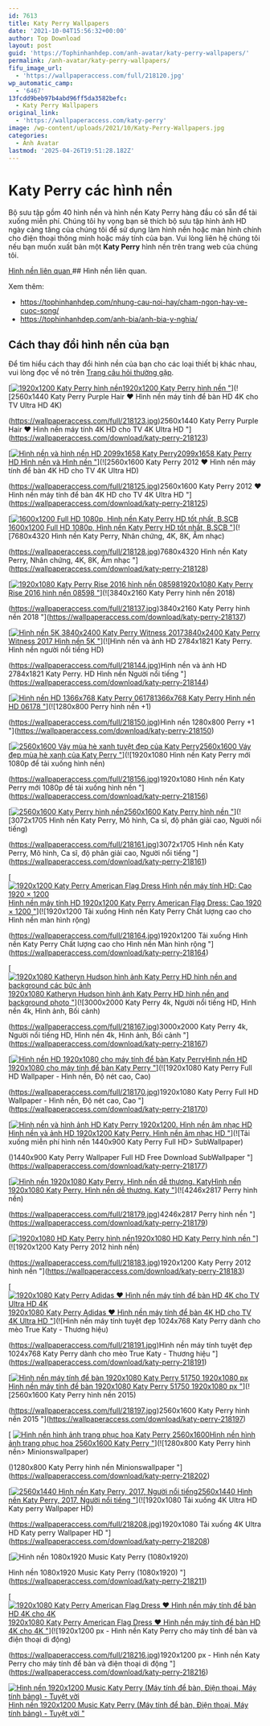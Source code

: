 ```yaml
---
id: 7613
title: Katy Perry Wallpapers
date: '2021-10-04T15:56:32+00:00'
author: Top Download
layout: post
guid: 'https://Tophinhanhdep.com/anh-avatar/katy-perry-wallpapers/'
permalink: /anh-avatar/katy-perry-wallpapers/
fifu_image_url:
  - 'https://wallpaperaccess.com/full/218120.jpg'
wp_automatic_camp:
  - '6467'
13fcdd9beb97b4abd96ff5da3582befc:
  - Katy Perry Wallpapers
original_link:
  - 'https://wallpaperaccess.com/katy-perry'
image: /wp-content/uploads/2021/10/Katy-Perry-Wallpapers.jpg
categories:
  - Ảnh Avatar
lastmod: '2025-04-26T19:51:28.182Z'
---
```

# Katy Perry các hình nền

Bộ sưu tập gồm 40 hình nền và hình nền Katy Perry hàng đầu có sẵn để tải xuống miễn phí. Chúng tôi hy vọng bạn sẽ thích bộ sưu tập hình ảnh HD ngày càng tăng của chúng tôi để sử dụng làm hình nền hoặc màn hình chính cho điện thoại thông minh hoặc máy tính của bạn. Vui lòng liên hệ chúng tôi nếu bạn muốn xuất bản một **Katy Perry** hình nền trên trang web của chúng tôi.

[Hình nền liên quan ](#related) ## Hình nền liên quan.

   
 Xem thêm:

   
- <https://tophinhanhdep.com/nhung-cau-noi-hay/cham-ngon-hay-ve-cuoc-song/>
- <https://tophinhanhdep.com/anh-bia/anh-bia-y-nghia/>

## Cách thay đổi hình nền của bạn

Để tìm hiểu cách thay đổi hình nền của bạn cho các loại thiết bị khác nhau, vui lòng đọc về nó trên [Trang câu hỏi thường gặp](https://tophinhanhdep.com/faq/).

  
[[![1920x1200 Katy Perry hình nền](https://wallpaperaccess.com/full/218120.jpg)1920x1200 Katy Perry hình nền "](https://wallpaperaccess.com/download/katy-perry-218120)](![2560x1440 Katy Perry Purple Hair ❤ Hình nền máy tính để bàn HD 4K cho TV Ultra HD 4K)

(https://wallpaperaccess.com/full/218123.jpg)2560x1440 Katy Perry Purple Hair ❤ Hình nền máy tính 4K HD cho TV 4K Ultra HD "](https://wallpaperaccess.com/download/katy-perry-218123)

[[![Hình nền và hình nền HD 2099x1658 Katy Perry](https://wallpaperaccess.com/full/218124.jpg)2099x1658 Katy Perry HD Hình nền và Hình nền "](https://wallpaperaccess.com/download/katy-perry-218124)](![2560x1600 Katy Perry 2012 ❤ Hình nền máy tính để bàn 4K HD cho TV 4K Ultra HD)

(https://wallpaperaccess.com/full/218125.jpg)2560x1600 Katy Perry 2012 ❤ Hình nền máy tính để bàn 4K HD cho TV 4K Ultra HD "](https://wallpaperaccess.com/download/katy-perry-218125)

[[![1600x1200 Full HD 1080p, Hình nền Katy Perry HD tốt nhất, B.SCB](https://wallpaperaccess.com/full/218127.jpg)1600x1200 Full HD 1080p, Hình nền Katy Perry HD tốt nhất, B.SCB "](https://wallpaperaccess.com/download/katy-perry-218127)](![7680x4320 Hình nền Katy Perry, Nhân chứng, 4K, 8K, Âm nhạc)

(https://wallpaperaccess.com/full/218128.jpg)7680x4320 Hình nền Katy Perry, Nhân chứng, 4K, 8K, Âm nhạc "](https://wallpaperaccess.com/download/katy-perry-218128)

[[![1920x1080 Katy Perry Rise 2016 hình nền 08598](https://wallpaperaccess.com/full/218134.jpg)1920x1080 Katy Perry Rise 2016 hình nền 08598 "](https://wallpaperaccess.com/download/katy-perry-218134)](![3840x2160 Katy Perry hình nền 2018)

(https://wallpaperaccess.com/full/218137.jpg)3840x2160 Katy Perry hình nền 2018 "](https://wallpaperaccess.com/download/katy-perry-218137)

[[![Hình nền 5K 3840x2400 Katy Perry Witness 2017](https://wallpaperaccess.com/full/218138.jpg)3840x2400 Katy Perry Witness 2017 Hình nền 5K "](https://wallpaperaccess.com/download/katy-perry-218138)](![Hình nền và ảnh HD 2784x1821 Katy Perry.  Hình nền người nổi tiếng HD)

(https://wallpaperaccess.com/full/218144.jpg)Hình nền và ảnh HD 2784x1821 Katy Perry. HD Hình nền Người nổi tiếng "](https://wallpaperaccess.com/download/katy-perry-218144)

[[![Hình nền HD 1366x768 Katy Perry 06178](https://wallpaperaccess.com/full/218146.jpg)1366x768 Katy Perry Hình nền HD 06178 "](https://wallpaperaccess.com/download/katy-perry-218146)](![1280x800 Perry hình nền +1)

(https://wallpaperaccess.com/full/218150.jpg)Hình nền 1280x800 Perry +1 "](https://wallpaperaccess.com/download/katy-perry-218150)

[[![2560x1600 Váy mùa hè xanh tuyệt đẹp của Katy Perry](https://wallpaperaccess.com/full/218154.jpg)2560x1600 Váy đẹp mùa hè xanh của Katy Perry "](https://wallpaperaccess.com/download/katy-perry-218154)](![1920x1080 Hình nền Katy Perry mới 1080p để tải xuống hình nền)

(https://wallpaperaccess.com/full/218156.jpg)1920x1080 Hình nền Katy Perry mới 1080p để tải xuống hình nền "](https://wallpaperaccess.com/download/katy-perry-218156)

[[![2560x1600 Katy Perry hình nền](https://wallpaperaccess.com/full/218160.jpg)2560x1600 Katy Perry hình nền "](https://wallpaperaccess.com/download/katy-perry-218160)](![3072x1705 Hình nền Katy Perry, Mô hình, Ca sĩ, độ phân giải cao, Người nổi tiếng)

(https://wallpaperaccess.com/full/218161.jpg)3072x1705 Hình nền Katy Perry, Mô hình, Ca sĩ, độ phân giải cao, Người nổi tiếng "](https://wallpaperaccess.com/download/katy-perry-218161)

[[![1920x1200 Katy Perry American Flag Dress Hình nền máy tính HD: Cao 1920 × 1200](https://wallpaperaccess.com/full/218162.jpg)Hình nền máy tính HD 1920x1200 Katy Perry American Flag Dress: Cao 1920 × 1200 "](https://wallpaperaccess.com/download/katy-perry-218162)](![1920x1200 Tải xuống Hình nền Katy Perry Chất lượng cao cho Hình nền màn hình rộng)

(https://wallpaperaccess.com/full/218164.jpg)1920x1200 Tải xuống Hình nền Katy Perry Chất lượng cao cho Hình nền Màn hình rộng "](https://wallpaperaccess.com/download/katy-perry-218164)

[[![1920x1080 Katheryn Hudson hình ảnh Katy Perry HD hình nền and background các bức ảnh](https://wallpaperaccess.com/full/218165.jpg)1920x1080 Katheryn Hudson hình ảnh Katy Perry HD hình nền and background photo "](https://wallpaperaccess.com/download/katy-perry-218165)](![3000x2000 Katy Perry 4k, Người nổi tiếng HD, Hình nền 4k, Hình ảnh, Bối cảnh)

(https://wallpaperaccess.com/full/218167.jpg)3000x2000 Katy Perry 4k, Người nổi tiếng HD, Hình nền 4k, Hình ảnh, Bối cảnh "](https://wallpaperaccess.com/download/katy-perry-218167)

[[![Hình nền HD 1920x1080 cho máy tính để bàn Katy Perry](https://wallpaperaccess.com/full/218169.jpg)Hình nền HD 1920x1080 cho máy tính để bàn Katy Perry "](https://wallpaperaccess.com/download/katy-perry-218169)](![1920x1080 Katy Perry Full HD Wallpaper - Hình nền, Độ nét cao, Cao)

(https://wallpaperaccess.com/full/218170.jpg)1920x1080 Katy Perry Full HD Wallpaper - Hình nền, Độ nét cao, Cao "](https://wallpaperaccess.com/download/katy-perry-218170)

[[![Hình nền và hình ảnh HD Katy Perry 1920x1200.  Hình nền âm nhạc HD](https://wallpaperaccess.com/full/218176.jpg)Hình nền và ảnh HD 1920x1200 Katy Perry. Hình nền âm nhạc HD "](https://wallpaperaccess.com/download/katy-perry-218176)](![Tải xuống miễn phí hình nền 1440x900 Katy Perry Full HD> SubWallpaper)

()1440x900 Katy Perry Wallpaper Full HD Free Download SubWallpaper "](https://wallpaperaccess.com/download/katy-perry-218177)

[[![Hình nền 1920x1080 Katy Perry.  Hình nền dễ thương.  Katy](https://wallpaperaccess.com/full/218178.jpg)Hình nền 1920x1080 Katy Perry. Hình nền dễ thương. Katy "](https://wallpaperaccess.com/download/katy-perry-218178)](![4246x2817 Perry hình nền)

(https://wallpaperaccess.com/full/218179.jpg)4246x2817 Perry hình nền "](https://wallpaperaccess.com/download/katy-perry-218179)

[[![1920x1080 HD Katy Perry hình nền](https://wallpaperaccess.com/full/218181.jpg)1920x1080 HD Katy Perry hình nền "](https://wallpaperaccess.com/download/katy-perry-218181)](![1920x1200 Katy Perry 2012 hình nền)

(https://wallpaperaccess.com/full/218183.jpg)1920x1200 Katy Perry 2012 hình nền "](https://wallpaperaccess.com/download/katy-perry-218183)

[[![1920x1080 Katy Perry Adidas ❤ Hình nền máy tính để bàn HD 4K cho TV Ultra HD 4K](https://wallpaperaccess.com/full/218189.jpg)1920x1080 Katy Perry Adidas ❤ Hình nền máy tính để bàn 4K HD cho TV 4K Ultra HD "](https://wallpaperaccess.com/download/katy-perry-218189)](![Hình nền máy tính tuyệt đẹp 1024x768 Katy Perry dành cho mèo True Katy - Thương hiệu)

(https://wallpaperaccess.com/full/218191.jpg)Hình nền máy tính tuyệt đẹp 1024x768 Katy Perry dành cho mèo True Katy - Thương hiệu "](https://wallpaperaccess.com/download/katy-perry-218191)

[[![Hình nền máy tính để bàn 1920x1080 Katy Perry 51750 1920x1080 px](https://wallpaperaccess.com/full/218193.jpg)Hình nền máy tính để bàn 1920x1080 Katy Perry 51750 1920x1080 px "](https://wallpaperaccess.com/download/katy-perry-218193)](![2560x1600 Katy Perry hình nền 2015)

(https://wallpaperaccess.com/full/218197.jpg)2560x1600 Katy Perry hình nền 2015 "](https://wallpaperaccess.com/download/katy-perry-218197)

[ [![Hình nền hình ảnh trang phục hoa Katy Perry 2560x1600](https://wallpaperaccess.com/full/218199.jpg)Hình nền hình ảnh trang phục hoa 2560x1600 Katy Perry "](https://wallpaperaccess.com/download/katy-perry-218199)](![1280x800 Katy Perry hình nền> Minionswallpaper)

()1280x800 Katy Perry hình nền Minionswallpaper "](https://wallpaperaccess.com/download/katy-perry-218202)

[[![2560x1440 Hình nền Katy Perry, 2017, Người nổi tiếng](https://wallpaperaccess.com/full/218205.jpg)2560x1440 Hình nền Katy Perry, 2017, Người nổi tiếng "](https://wallpaperaccess.com/download/katy-perry-218205)](![1920x1080 Tải xuống 4K Ultra HD Katy perry Wallpaper HD)

(https://wallpaperaccess.com/full/218208.jpg)1920x1080 Tải xuống 4K Ultra HD Katy perry Wallpaper HD "](https://wallpaperaccess.com/download/katy-perry-218208)

[![Hình nền 1080x1920 Music Katy Perry (1080x1920)](https://wallpaperaccess.com/full/218211.jpg)

Hình nền 1080x1920 Music Katy Perry (1080x1920) "](https://wallpaperaccess.com/download/katy-perry-218211)

[[![1920x1080 Katy Perry American Flag Dress ❤ Hình nền máy tính để bàn HD 4K cho 4K](https://wallpaperaccess.com/full/218212.jpg)1920x1080 Katy Perry American Flag Dress ❤ Hình nền máy tính để bàn HD 4K cho 4K "](https://wallpaperaccess.com/download/katy-perry-218212)](![1920x1200 px - Hình nền Katy Perry cho máy tính để bàn và điện thoại di động)

(https://wallpaperaccess.com/full/218216.jpg)1920x1200 px - Hình nền Katy Perry cho máy tính để bàn và điện thoại di động "](https://wallpaperaccess.com/download/katy-perry-218216)

[![Hình nền 1920x1200 Music Katy Perry (Máy tính để bàn, Điện thoại, Máy tính bảng) - Tuyệt vời](https://wallpaperaccess.com/full/218218.jpg)Hình nền 1920x1200 Music Katy Perry (Máy tính để bàn, Điện thoại, Máy tính bảng) - Tuyệt vời " ](https://wallpaperaccess.com/download/katy-perry-218218)
